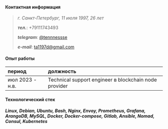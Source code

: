 #### Контактная информация
> _г. Санкт-Петербург, 11 июля 1997, 26 лет_
> 
> **_тел._**: +79111743493
>
> **_telegram_**: [@tennnessse](https://t.me/tennnessse)
>
> **_e-mail_**: ta1197d@gmail.com

#### Опыт работы

| период        | должность          |
|:-------------|:------------------|
| июл 2023 - н.в.| Technical support engineer в blockchain node provider |

#### Технологический стек
**_Linux, Debian, Ubuntu, Bash, Nginx, Envoy, Prometheus, Grafana, ArangoDB, MySQL, Docker, Docker-compose, Gitlab, Ansible, Nomad, Consul, Kubernetes_**
